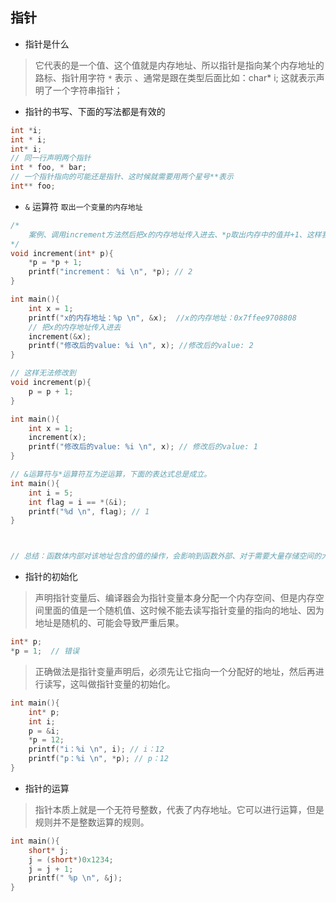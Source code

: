 ## 指针

- 指针是什么

> 它代表的是一个值、这个值就是内存地址、所以指针是指向某个内存地址的路标、指针用字符 `*` 表示 、通常是跟在类型后面比如：char* i; 这就表示声明了一个字符串指针；


- 指针的书写、下面的写法都是有效的

``` C  
int *i;
int * i;
int* i;
// 同一行声明两个指针
int * foo, * bar;
// 一个指针指向的可能还是指针、这时候就需要用两个星号**表示
int** foo;
```


- `&` 运算符 `取出一个变量的内存地址`

```c
/* 
    案例、调用increment方法然后把x的内存地址传入进去、*p取出内存中的值并+1、这样我们就通过内存地址去修改到了外面的值、但是如果你直接把x传入到方法里面进行修改是无法修改到外层的x真实内容的
*/
void increment(int* p){
    *p = *p + 1;
    printf("increment： %i \n", *p); // 2
}

int main(){
    int x = 1;
    printf("x的内存地址：%p \n", &x);  //x的内存地址：0x7ffee9708808
    // 把x的内存地址传入进去
    increment(&x);
    printf("修改后的value: %i \n", x); //修改后的value: 2
}

// 这样无法修改到
void increment(p){
    p = p + 1;
}

int main(){
    int x = 1;
    increment(x);
    printf("修改后的value: %i \n", x); // 修改后的value: 1 
}

// &运算符与*运算符互为逆运算，下面的表达式总是成立。
int main(){
    int i = 5;
    int flag = i == *(&i);
    printf("%d \n", flag); // 1
}



// 总结：函数体内部对该地址包含的值的操作，会影响到函数外部、对于需要大量存储空间的大型变量，复制变量值传入函数，非常浪费时间和空间，不如传入指针来得高效

```

- 指针的初始化

> 声明指针变量后、编译器会为指针变量本身分配一个内存空间、但是内存空间里面的值是一个随机值、这时候不能去读写指针变量的指向的地址、因为地址是随机的、可能会导致严重后果。

```c
int* p;
*p = 1;  // 错误
```
>正确做法是指针变量声明后，必须先让它指向一个分配好的地址，然后再进行读写，这叫做指针变量的初始化。

```c
int main(){
    int* p;
    int i;
    p = &i;
    *p = 12;
    printf("i：%i \n", i); // i：12 
    printf("p：%i \n", *p); // p：12 
}
```

- 指针的运算
> 指针本质上就是一个无符号整数，代表了内存地址。它可以进行运算，但是规则并不是整数运算的规则。

```c
int main(){
    short* j;
    j = (short*)0x1234;
    j = j + 1;
    printf(" %p \n", &j);
}

```